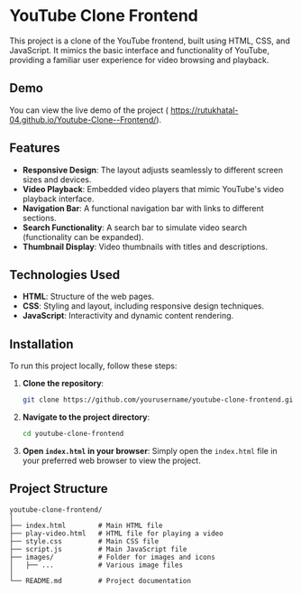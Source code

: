 # YouTube Clone Frontend

This project is a clone of the YouTube frontend, built using HTML, CSS, and JavaScript. It mimics the basic interface and functionality of YouTube, providing a familiar user experience for video browsing and playback.

## Demo

You can view the live demo of the project ( https://rutukhatal-04.github.io/Youtube-Clone--Frontend/).

## Features

- **Responsive Design**: The layout adjusts seamlessly to different screen sizes and devices.
- **Video Playback**: Embedded video players that mimic YouTube's video playback interface.
- **Navigation Bar**: A functional navigation bar with links to different sections.
- **Search Functionality**: A search bar to simulate video search (functionality can be expanded).
- **Thumbnail Display**: Video thumbnails with titles and descriptions.

## Technologies Used

- **HTML**: Structure of the web pages.
- **CSS**: Styling and layout, including responsive design techniques.
- **JavaScript**: Interactivity and dynamic content rendering.

## Installation

To run this project locally, follow these steps:

1. **Clone the repository**:
    ```bash
    git clone https://github.com/yourusername/youtube-clone-frontend.git
    ```

2. **Navigate to the project directory**:
    ```bash
    cd youtube-clone-frontend
    ```

3. **Open `index.html` in your browser**:
    Simply open the `index.html` file in your preferred web browser to view the project.

## Project Structure

```plaintext
youtube-clone-frontend/
│
├── index.html        # Main HTML file
├── play-video.html   # HTML file for playing a video
├── style.css         # Main CSS file
├── script.js         # Main JavaScript file
├── images/           # Folder for images and icons
│   ├── ...           # Various image files
│
└── README.md         # Project documentation
